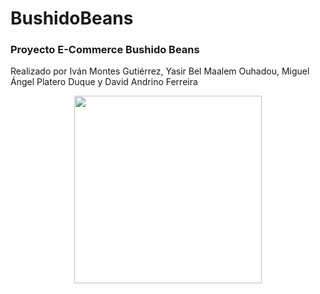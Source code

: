 # BushidoBeans
<h3>Proyecto E-Commerce Bushido Beans</h3>
<p>Realizado por Iván Montes Gutiérrez, Yasir Bel Maalem Ouhadou, Miguel Ángel Platero Duque y David Andrino Ferreira</p>
<div align="center">
  <img height="300" src="https://cdn.discordapp.com/attachments/1288177994552315917/1299029260249469018/image.png?ex=671bb6c6&is=671a6546&hm=1ddcc39194d400d39483e10b2ef231638b921dfd83738bb55ddfd700c86405e3&"/>
</div>
